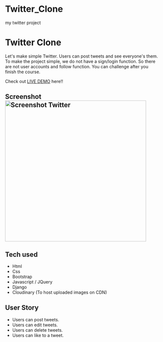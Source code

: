 # Twitter_Clone
my twitter project


# Twitter Clone
Let's make simple Twitter. Users can post tweets and see everyone's them.
To make the project simple, we do not have a sign/login function.
So there are not user accounts and follow function. You can challenge after you finish the course.

Check out [LIVE DEMO](https://TwitterClone.coreytkaren.repl.co) here!!
## Screenshot<img width="459" alt="Screenshot Twitter" src="https://user-images.githubusercontent.com/104610758/215969369-597f3bb1-90bf-4545-958e-18aa1998f88b.png">



## Tech used
* Html
* Css
* Bootstrap
* Javascript / JQuery
* Django
* Cloudinary (To host uploaded images on CDN)

## User Story
* Users can post tweets.
* Users can edit tweets.
* Users can delete tweets.
* Users can like to a tweet.
